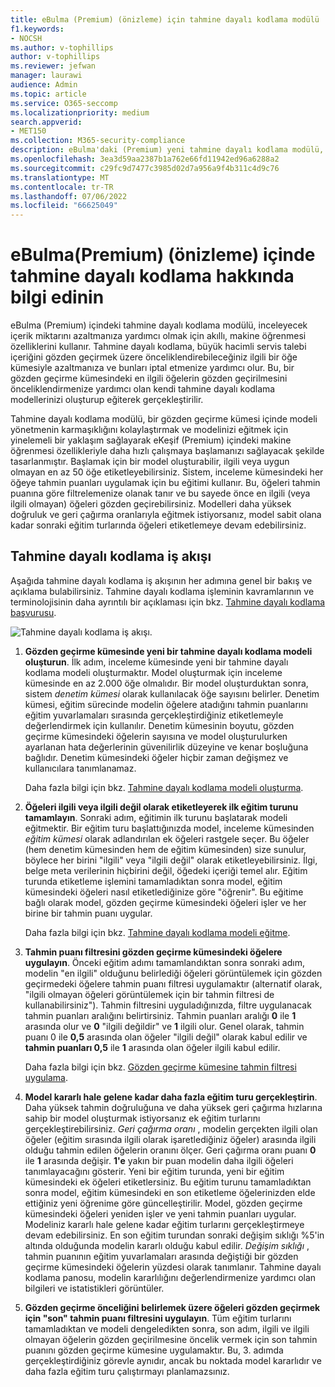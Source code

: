 ```yaml
---
title: eBulma (Premium) (önizleme) için tahmine dayalı kodlama modülü
f1.keywords:
- NOCSH
ms.author: v-tophillips
author: v-tophillips
ms.reviewer: jefwan
manager: laurawi
audience: Admin
ms.topic: article
ms.service: O365-seccomp
ms.localizationpriority: medium
search.appverid:
- MET150
ms.collection: M365-security-compliance
description: eBulma'daki (Premium) yeni tahmine dayalı kodlama modülü, bir inceleme kümesindeki öğeleri analiz etmek için makine öğrenmesini kullanarak olay veya araştırmanızla ilgili öğeleri tahmin eder.
ms.openlocfilehash: 3ea3d59aa2387b1a762e66fd11942ed96a6288a2
ms.sourcegitcommit: c29fc9d7477c3985d02d7a956a9f4b311c4d9c76
ms.translationtype: MT
ms.contentlocale: tr-TR
ms.lasthandoff: 07/06/2022
ms.locfileid: "66625049"
---
```

# <a name="learn-about-predictive-coding-in-ediscovery-premium-preview"></a>eBulma(Premium) (önizleme) içinde tahmine dayalı kodlama hakkında bilgi edinin

eBulma (Premium) içindeki tahmine dayalı kodlama modülü, inceleyecek içerik miktarını azaltmanıza yardımcı olmak için akıllı, makine öğrenmesi özelliklerini kullanır. Tahmine dayalı kodlama, büyük hacimli servis talebi içeriğini gözden geçirmek üzere önceliklendirebileceğiniz ilgili bir öğe kümesiyle azaltmanıza ve bunları iptal etmenize yardımcı olur. Bu, bir gözden geçirme kümesindeki en ilgili öğelerin gözden geçirilmesini önceliklendirmenize yardımcı olan kendi tahmine dayalı kodlama modellerinizi oluşturup eğiterek gerçekleştirilir.

Tahmine dayalı kodlama modülü, bir gözden geçirme kümesi içinde modeli yönetmenin karmaşıklığını kolaylaştırmak ve modelinizi eğitmek için yinelemeli bir yaklaşım sağlayarak eKeşif (Premium) içindeki makine öğrenmesi özellikleriyle daha hızlı çalışmaya başlamanızı sağlayacak şekilde tasarlanmıştır. Başlamak için bir model oluşturabilir, ilgili veya uygun olmayan en az 50 öğe etiketleyebilirsiniz. Sistem, inceleme kümesindeki her öğeye tahmin puanları uygulamak için bu eğitimi kullanır. Bu, öğeleri tahmin puanına göre filtrelemenize olanak tanır ve bu sayede önce en ilgili (veya ilgili olmayan) öğeleri gözden geçirebilirsiniz. Modelleri daha yüksek doğruluk ve geri çağırma oranlarıyla eğitmek istiyorsanız, model sabit olana kadar sonraki eğitim turlarında öğeleri etiketlemeye devam edebilirsiniz.  

## <a name="the-predictive-coding-workflow"></a>Tahmine dayalı kodlama iş akışı

Aşağıda tahmine dayalı kodlama iş akışının her adımına genel bir bakış ve açıklama bulabilirsiniz. Tahmine dayalı kodlama işleminin kavramlarının ve terminolojisinin daha ayrıntılı bir açıklaması için bkz. [Tahmine dayalı kodlama başvurusu](predictive-coding-reference.md).

![Tahmine dayalı kodlama iş akışı.](..\media\PredictiveCodingWorkflow.png)

1. **Gözden geçirme kümesinde yeni bir tahmine dayalı kodlama modeli oluşturun**. İlk adım, inceleme kümesinde yeni bir tahmine dayalı kodlama modeli oluşturmaktır. Model oluşturmak için inceleme kümesinde en az 2.000 öğe olmalıdır. Bir model oluşturduktan sonra, sistem *denetim kümesi* olarak kullanılacak öğe sayısını belirler. Denetim kümesi, eğitim sürecinde modelin öğelere atadığını tahmin puanlarını eğitim yuvarlamaları sırasında gerçekleştirdiğiniz etiketlemeyle değerlendirmek için kullanılır. Denetim kümesinin boyutu, gözden geçirme kümesindeki öğelerin sayısına ve model oluşturulurken ayarlanan hata değerlerinin güvenilirlik düzeyine ve kenar boşluğuna bağlıdır. Denetim kümesindeki öğeler hiçbir zaman değişmez ve kullanıcılara tanımlanamaz.

   Daha fazla bilgi için bkz. [Tahmine dayalı kodlama modeli oluşturma](predictive-coding-create-model.md).

2. **Öğeleri ilgili veya ilgili değil olarak etiketleyerek ilk eğitim turunu tamamlayın**. Sonraki adım, eğitimin ilk turunu başlatarak modeli eğitmektir. Bir eğitim turu başlattığınızda model, inceleme kümesinden *eğitim kümesi* olarak adlandırılan ek öğeleri rastgele seçer. Bu öğeler (hem denetim kümesinden hem de eğitim kümesinden) size sunulur, böylece her birini "ilgili" veya "ilgili değil" olarak etiketleyebilirsiniz. İlgi, belge meta verilerinin hiçbirini değil, öğedeki içeriği temel alır. Eğitim turunda etiketleme işlemini tamamladıktan sonra model, eğitim kümesindeki öğeleri nasıl etiketlediğinize göre "öğrenir". Bu eğitime bağlı olarak model, gözden geçirme kümesindeki öğeleri işler ve her birine bir tahmin puanı uygular.

   Daha fazla bilgi için bkz. [Tahmine dayalı kodlama modeli eğitme](predictive-coding-train-model.md).

3. **Tahmin puanı filtresini gözden geçirme kümesindeki öğelere uygulayın**. Önceki eğitim adımı tamamlandıktan sonra sonraki adım, modelin "en ilgili" olduğunu belirlediği öğeleri görüntülemek için gözden geçirmedeki öğelere tahmin puanı filtresi uygulamaktır (alternatif olarak, "ilgili olmayan öğeleri görüntülemek için bir tahmin filtresi de kullanabilirsiniz"). Tahmin filtresini uyguladığınızda, filtre uygulanacak tahmin puanları aralığını belirtirsiniz. Tahmin puanları aralığı **0** ile **1** arasında olur ve **0** "ilgili değildir" ve **1** ilgili olur. Genel olarak, tahmin puanı 0 ile **0,5** arasında olan öğeler "ilgili değil" olarak kabul edilir ve **tahmin puanları 0,5** ile **1** arasında olan öğeler ilgili kabul edilir.

   Daha fazla bilgi için bkz. [Gözden geçirme kümesine tahmin filtresi uygulama](predictive-coding-apply-prediction-filter.md).

4. **Model kararlı hale gelene kadar daha fazla eğitim turu gerçekleştirin**. Daha yüksek tahmin doğruluğuna ve daha yüksek geri çağırma hızlarına sahip bir model oluşturmak istiyorsanız ek eğitim turlarını gerçekleştirebilirsiniz. *Geri çağırma oranı* , modelin gerçekten ilgili olan öğeler (eğitim sırasında ilgili olarak işaretlediğiniz öğeler) arasında ilgili olduğu tahmin edilen öğelerin oranını ölçer. Geri çağırma oranı puanı **0** ile **1** arasında değişir. **1'e** yakın bir puan modelin daha ilgili öğeleri tanımlayacağını gösterir. Yeni bir eğitim turunda, yeni bir eğitim kümesindeki ek öğeleri etiketlersiniz. Bu eğitim turunu tamamladıktan sonra model, eğitim kümesindeki en son etiketleme öğelerinizden elde ettiğiniz yeni öğrenime göre güncelleştirilir. Model, gözden geçirme kümesindeki öğeleri yeniden işler ve yeni tahmin puanları uygular. Modeliniz kararlı hale gelene kadar eğitim turlarını gerçekleştirmeye devam edebilirsiniz. En son eğitim turundan sonraki değişim sıklığı %5'in altında olduğunda modelin kararlı olduğu kabul edilir. *Değişim sıklığı* , tahmin puanının eğitim yuvarlamaları arasında değiştiği bir gözden geçirme kümesindeki öğelerin yüzdesi olarak tanımlanır. Tahmine dayalı kodlama panosu, modelin kararlılığını değerlendirmenize yardımcı olan bilgileri ve istatistikleri görüntüler.

5. **Gözden geçirme önceliğini belirlemek üzere öğeleri gözden geçirmek için "son" tahmin puanı filtresini uygulayın**. Tüm eğitim turlarını tamamladıktan ve modeli dengeledikten sonra, son adım, ilgili ve ilgili olmayan öğelerin gözden geçirilmesine öncelik vermek için son tahmin puanını gözden geçirme kümesine uygulamaktır. Bu, 3. adımda gerçekleştirdiğiniz görevle aynıdır, ancak bu noktada model kararlıdır ve daha fazla eğitim turu çalıştırmayı planlamazsınız.
